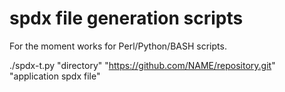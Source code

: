 # spdx file generation scripts

For the moment works for Perl/Python/BASH scripts.

./spdx-t.py "directory" "https://github.com/NAME/repository.git" "application spdx file"

